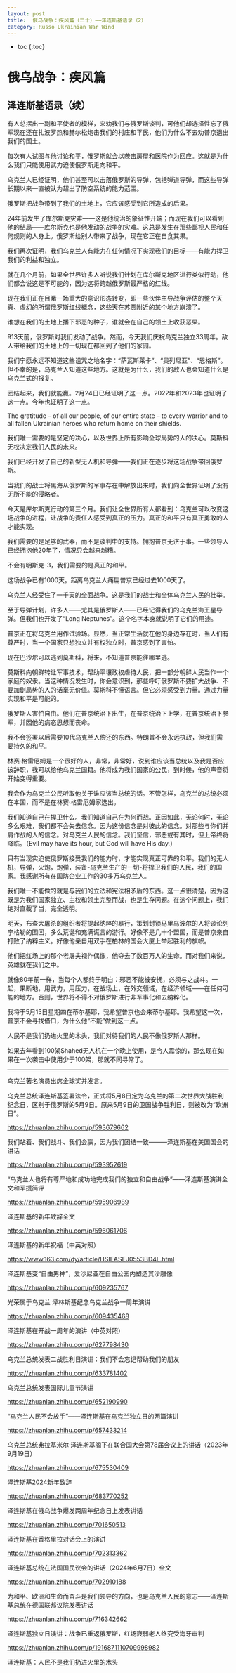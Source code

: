 ```yaml
---
layout: post
title:  俄乌战争：疾风篇（二十）——泽连斯基语录（2）
category: Russo Ukrainian War Wind
---
```


* toc
{:toc}

# 俄乌战争：疾风篇

## 泽连斯基语录（续）

有人总摆出一副和平使者的模样，来劝我们与俄罗斯谈判，可他们却选择性忘了俄军现在还在扎波罗热和赫尔松炮击我们的村庄和平民，他们为什么不去劝普京退出我们的国土。

每次有人试图与他讨论和平，俄罗斯就会以袭击房屋和医院作为回应。这就是为什么我们只能使用武力迫使俄罗斯走向和平。

乌克兰人已经证明，他们甚至可以击落俄罗斯的导弹，包括弹道导弹，而这些导弹长期以来一直被认为超出了防空系统的能力范围。

俄罗斯把战争带到了我们的土地上，它应该感受到它所造成的后果。

24年前发生了库尔斯克灾难——这是他统治的象征性开端；而现在我们可以看到他的结局——库尔斯克也是他发动的战争的灾难。这总是发生在那些鄙视人民和任何规则的人身上。俄罗斯给别人带来了战争，现在它正在自食其果。

我们再次证明，我们乌克兰人有能力在任何情况下实现我们的目标——有能力捍卫我们的利益和独立。

就在几个月前，如果全世界许多人听说我们计划在库尔斯克地区进行类似行动，他们都会说这是不可能的，因为这将跨越俄罗斯最严格的红线。

现在我们正在目睹一场重大的意识形态转变，即一些伙伴主导战争评估的整个天真、虚幻的所谓俄罗斯红线概念，这些天在苏贾附近的某个地方崩溃了。

谁想在我们的土地上播下邪恶的种子，谁就会在自己的领土上收获恶果。

913天前，俄罗斯对我们发动了战争。然而，今天我们庆祝乌克兰独立33周年。敌人带给我们的土地上的一切现在都回到了他们的家园。

我们宁愿永远不知道这些诅咒之地名字：“萨瓦斯莱卡”、“奥列尼亚”、“恩格斯”。但不幸的是，乌克兰人知道这些地方。这就是为什么，我们的敌人也会知道什么是乌克兰式的报复。

团结起来，我们就能赢。2月24日已经证明了这一点。2022年和2023年也证明了这一点。今年也证明了这一点。

The gratitude – of all our people, of our entire state – to every warrior and to all fallen Ukrainian heroes who return home on their shields.

我们唯一需要的是坚定的决心，以及世界上所有影响全球局势的人的决心。莫斯科无权决定我们人民的未来。

我们已经开发了自己的新型无人机和导弹——我们正在逐步将这场战争带回俄罗斯。

当我们的战士将黑海从俄罗斯的军事存在中解放出来时，我们向全世界证明了没有无所不能的侵略者。

今天是库尔斯克行动的第三个月。我们让全世界所有人都看到：乌克兰可以改变这场战争的进程，让战争的责任人感受到真正的压力。真正的和平只有真正勇敢的人才能实现。

我们需要的是足够的武器，而不是谈判中的支持。拥抱普京无济于事。一些领导人已经拥抱他20年了，情况只会越来越糟。

不会有明斯克-3，我们需要的是真正的和平。

这场战争已有1000天。距离乌克兰人痛扁普京已经过去1000天了。

乌克兰人经受住了一千天的全面战争。这是我们的战士和全体乌克兰人民的壮举。

至于导弹计划，许多人——尤其是俄罗斯人——已经记得我们的乌克兰海王星导弹。但我们也开发了“Long Neptunes”。这个名字本身就说明了它们的用途。

普京正在将乌克兰用作试验场。显然，当正常生活就在他的身边存在时，当人们有尊严时，当一个国家只想独立并有权独立时，普京感到了害怕。

现在巴沙尔可以逃到莫斯科，将来，不知道普京能往哪里逃。

莫斯科向朝鲜转让军事技术，帮助平壤政权虐待人民，把一部分朝鲜人民当作一个家庭的奴隶。当这种情况发生时，你会意识到，那些呼吁俄罗斯不要扩大战争、不要加剧局势的人的话毫无价值。莫斯科不懂语言。但它必须感受到力量。通过力量实现和平是可能的。

俄罗斯人害怕自由。他们在普京统治下出生，在普京统治下上学，在普京统治下参军，并因他的病态思想而丧命。

我不会签署以后需要10代乌克兰人偿还的东西。特朗普不会永远执政，但我们需要持久的和平。

林赛·格雷厄姆是一个很好的人，非常，非常好，说到谁应该当总统以及我是否应该辞职，我可以给他乌克兰国籍。他将成为我们国家的公民，到时候，他的声音将开始变得重要。

我会作为乌克兰公民听取他关于谁应该当总统的话。不管怎样，乌克兰的总统必须在本国，而不是在林赛·格雷厄姆家选出。

我们知道自己在捍卫什么。我们知道自己在为何而战。正因如此，无论何时，无论多么艰难，我们都不会失去信念。因为这份信念是对彼此的信念。对那些与你们并肩作战的人的信念。对乌克兰人民的信念。我们坚信，邪恶或有其时，但上帝终将降临。（Evil may have its hour, but God will have His day.）

只有当现实迫使俄罗斯接受我们的能力时，才能实现真正可靠的和平。我们的无人机，导弹，火炮，炮弹，装备-乌克兰生产的一切-将捍卫我们的人民，我们的国家。我感谢所有在国防企业工作的30多万乌克兰人。

我们唯一不能做的就是与我们的立法和宪法相矛盾的东西。这一点很清楚，因为这既是为我们国家独立、主权和领土完整而战，也是生存问题。在这个问题上，我们绝对直截了当，完全透明。

明天，布查大屠杀的组织者将提起纳粹的暴行，策划封锁马里乌波尔的人将谈论列宁格勒的围困，多么荒诞和充满谎言的游行。好像不是几十个盟国，而是普京亲自打败了纳粹主义。好像他亲自用双手在柏林的国会大厦上举起胜利的旗帜。

他们把红场上的那个老屠夫视作偶像，他夺去了数百万人的生命。而对我们来说，英雄就在我们之中。

就像80年前一样，当每个人都终于明白：邪恶不能被安抚，必须与之战斗。一起，果断地，用武力，用压力，在战场上，在外交领域，在经济领域——在任何可能的地方。否则，世界将不得不对俄罗斯进行非军事化和去纳粹化。

我将于5月15日星期四在蒂尔基耶，我希望普京也会来蒂尔基耶。我希望这一次，普京不会寻找借口，为什么他“不能”做到这一点。

人民不是我们扔进火里的木头，我们对待我们的人民不像俄罗斯人那样。

如果去年看到100架Shahed无人机在一个晚上使用，是令人震惊的，那么现在如果在一次袭击中使用少于100架，那就不同寻常了。

---

乌克兰著名演员出席金球奖并发言。

乌克兰总统泽连斯基签署法令，正式将5月8日定为乌克兰的第二次世界大战胜利纪念日，区别于俄罗斯的5月9日。原来5月9日的卫国战争胜利日，则被改为“欧洲日”。

https://zhuanlan.zhihu.com/p/593679662

我们站着、我们战斗、我们会赢，因为我们团结一致———泽连斯基在美国国会的讲话

https://zhuanlan.zhihu.com/p/593952619

“乌克兰人也将有尊严地和成功地完成我们的独立和自由战争”——泽连斯基演讲全文和军援简评

https://zhuanlan.zhihu.com/p/595906989

泽连斯基的新年致辞全文

https://zhuanlan.zhihu.com/p/596061706

泽连斯基的新年祝福（中英对照）

https://www.163.com/dy/article/HSIEASEJ0553BD4L.html

泽连斯基变“自由男神”，爱沙尼亚在自由公园内塑造其沙雕像

https://zhuanlan.zhihu.com/p/609235767

光荣属于乌克兰 泽林斯基纪念乌克兰战争一周年演讲

https://zhuanlan.zhihu.com/p/609435468

泽连斯基在开战一周年的演讲（中英对照）

https://zhuanlan.zhihu.com/p/627798430

乌克兰总统发表二战胜利日演讲：我们不会忘记帮助我们的朋友

https://zhuanlan.zhihu.com/p/633781402

乌克兰总统发表国际儿童节演讲

https://zhuanlan.zhihu.com/p/652190990

“乌克兰人民不会放手”——泽连斯基在乌克兰独立日的两篇演讲

https://zhuanlan.zhihu.com/p/657433214

乌克兰总统弗拉基米尔·泽连斯基阁下在联合国大会第78届会议上的讲话（2023年9月19日）

https://zhuanlan.zhihu.com/p/675530409

泽连斯基2024新年致辞

https://zhuanlan.zhihu.com/p/683770252

泽连斯基在俄乌战争爆发两周年纪念日上发表讲话

https://zhuanlan.zhihu.com/p/701650513

泽连斯基在香格里拉对话会上的演讲

https://zhuanlan.zhihu.com/p/702313362

泽连斯基总统在法国国民议会的讲话（2024年6月7日）全文

https://zhuanlan.zhihu.com/p/702910188

为和平、欧洲和生命而奋斗是我们领导的方向，也是乌克兰人民的意志——泽连斯基总统在德国联邦议院发表讲话

https://zhuanlan.zhihu.com/p/716342662

泽连斯基独立日演讲：战争已重返俄罗斯，红场衰弱老人终究受海牙审判

https://zhuanlan.zhihu.com/p/1916871110709998982

泽连斯基：人民不是我们扔进火里的木头
